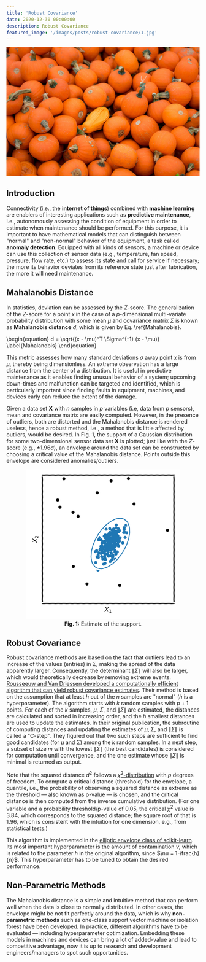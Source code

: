 ```yaml
---
title: 'Robust Covariance'
date: 2020-12-30 00:00:00
description: Robust Covariance
featured_image: '/images/posts/robust-covariance/1.jpg'
---
```


![](/images/posts/robust-covariance/1.jpg)

## Introduction

Connectivity (i.e., the **internet of things**) combined with **machine learning** are enablers of interesting applications such as **predictive maintenance**, i.e., autonomously assessing the condition of equipment in order to estimate when maintenance should be performed. For this purpose, it is important to have mathematical models that can distinguish between "normal" and "non-normal" behavior of the equipment, a task called **anomaly detection**. Equipped with all kinds of sensors, a machine or device can use this collection of sensor data (e.g., temperature, fan speed, pressure, flow rate, etc.) to assess its state and call for service if necessary; the more its behavior deviates from its reference state just after fabrication, the more it will need maintenance.

## Mahalanobis Distance

In statistics, deviation can be assessed by the $Z$-score. The generalization of the $Z$-score for a point $x$ in the case of a $p$-dimensional multi-variate probability distribution with some mean $\mu$ and covariance matrix $\Sigma$ is known as **Mahalanobis distance** $d$, which is given by Eq. \ref{Mahalanobis}.

\begin{equation}
d = \sqrt{(x - \mu)^T \Sigma^{-1} (x - \mu)}
\label{Mahalanobis}
\end{equation}

This metric assesses how many standard deviations $\sigma$ away point $x$ is from $\mu$, thereby being dimensionless. An extreme observation has a large distance from the center of a distribution. It is useful in predictive maintenance as it enables finding unusual behavior of a system; upcoming down-times and malfunction can be targeted and identified, which is particularly important since finding faults in equipment, machines, and devices early can reduce the extent of the damage.

Given a data set $\mathbf{X}$ with $n$ samples in $p$ variables (i.e, data from $p$ sensors), mean and covariance matrix are easily computed. However, in the presence of outliers, both are distorted and the Mahalanobis distance is rendered useless, hence a robust method, i.e., a method that is little affected by outliers, would be desired. In Fig. 1, the support of a Gaussian distribution for some two-dimensional sensor data set $\mathbf{X}$ is plotted; just like with the $Z$-score (e.g., $\pm 1.96\sigma$), an envelope around the data set can be constructed by choosing a critical value of the Mahalanobis distance. Points outside this envelope are considered anomalies/outliers.

<center>
<figure>
<img src="/images/theory/robust_covariance.png" width="400">
<figcaption><b>Fig. 1:</b> Estimate of the support.</figcaption>
</figure>
</center>

## Robust Covariance

Robust covariance methods are based on the fact that outliers lead to an increase of the values (entries) in $\Sigma$, making the spread of the data apparently larger. Consequently, the determinant $\|\Sigma \|$ will also be larger, which would theoretically decrease by removing extreme events. [Rousseeuw and Van Driessen developed a computationally efficient algorithm that can yield robust covariance estimates](https://doi.org/10.2307/1270566). Their method is based on the assumption that at least $h$ out of the $n$ samples are "normal" ($h$ is a hyperparameter). The algorithm starts with $k$ random samples with $p+1$ points. For each of the $k$ samples, $\mu$, $\Sigma$, and $\|\Sigma \|$ are estimated, the distances are calculated and sorted in increasing order, and the $h$ smallest distances are used to update the estimates. In their original publication, the subroutine of computing distances and updating the estimates of $\mu$, $\Sigma$, and $\|\Sigma \|$ is called a "C-step". They figured out that two such steps are sufficient to find good candidates (for $\mu$ and $\Sigma$) among the $k$ random samples. In a next step, a subset of size $m$ with the lowest $\|\Sigma \|$ (the best candidates) is considered for computation until convergence, and the one estimate whose $\|\Sigma \|$ is minimal is returned as output.

Note that the squared distance $d^2$ follows a [$\chi^2$-distribution](https://en.wikipedia.org/wiki/Chi-squared_distribution) with $p$ degrees of freedom. To compute a critical distance (threshold) for the envelope, a quantile, i.e., the probability of observing a squared distance as extreme as the threshold — also known as p-value — is chosen, and the critical distance is then computed from the inverse cumulative distribution. (For one variable and a probability threshold/p-value of $0.05$, the critical $\chi^2$ value is $3.84$, which corresponds to the squared distance; the square root of that is $1.96$, which is consistent with the intuition for one dimension, e.g., from statistical tests.)

This algorithm is implemented in the [elliptic envelope class of scikit-learn](https://scikit-learn.org/stable/modules/generated/sklearn.covariance.EllipticEnvelope.html). Its most important hyperparameter is the amount of contamination $\nu$, which is related to the parameter $h$ in the original algorithm, since $\nu = 1-\frac{h}{n}$. This hyperparameter has to be tuned to obtain the desired performance.

## Non-Parametric Methods

The Mahalanobis distance is a simple and intuitive method that can perform well when the data is close to normally distributed. In other cases, the envelope might be not fit perfectly around the data, which is why **non-parametric methods** such as one-class support vector machine or isolation forest have been developed. In practice, different algorithms have to be evaluated — including hyperparameter optimization. Embedding these models in machines and devices can bring a lot of added-value and lead to competitive advantage, now it is up to research and development engineers/managers to spot such opportunities.
